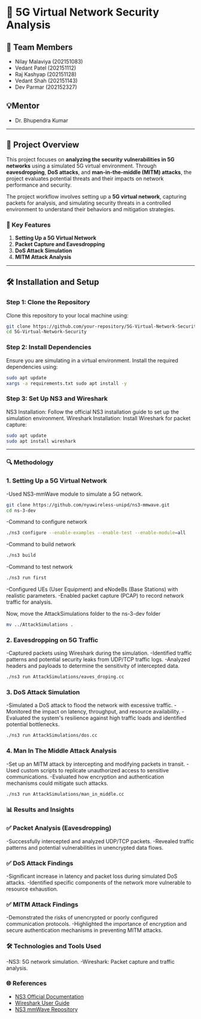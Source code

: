 # 🚀 5G Virtual Network Security Analysis

## 👥 Team Members
- Nilay Malaviya (202151083) 
- Vedant Patel (202151112) 
- Raj Kashyap (202151128) 
- Vedant Shah (202151143) 
- Dev Parmar (202152327) 

## 💡Mentor
- Dr. Bhupendra Kumar

---

## 📖 Project Overview
This project focuses on **analyzing the security vulnerabilities in 5G networks** using a simulated 5G virtual environment. Through **eavesdropping**, **DoS attacks**, and **man-in-the-middle (MITM) attacks**, the project evaluates potential threats and their impacts on network performance and security.

The project workflow involves setting up a **5G virtual network**, capturing packets for analysis, and simulating security threats in a controlled environment to understand their behaviors and mitigation strategies.

### 🌟 Key Features
1. **Setting Up a 5G Virtual Network**  
2. **Packet Capture and Eavesdropping**  
3. **DoS Attack Simulation**  
4. **MITM Attack Analysis**

---

## 🛠 Installation and Setup

### Step 1: Clone the Repository
Clone this repository to your local machine using:
```bash
git clone https://github.com/your-repository/5G-Virtual-Network-Security.git  
cd 5G-Virtual-Network-Security  
```

### Step 2: Install Dependencies
Ensure you are simulating in a virtual environment. Install the required dependencies using:

```bash
sudo apt update
xargs -a requirements.txt sudo apt install -y
```

### Step 3: Set Up NS3 and Wireshark
NS3 Installation: Follow the official NS3 installation guide to set up the simulation environment.
Wireshark Installation: Install Wireshark for packet capture:

```bash
sudo apt update  
sudo apt install wireshark
```

---

### 🔍 Methodology

### 1. Setting Up a 5G Virtual Network
-Used NS3-mmWave module to simulate a 5G network.
```bash
git clone https://github.com/nyuwireless-unipd/ns3-mmwave.git
cd ns-3-dev
```
-Command to configure network
```bash
./ns3 configure --enable-examples --enable-test --enable-module=all
```
-Command to build network
```bash
./ns3 build
```
-Command to test network
```bash
./ns3 run first
```
-Configured UEs (User Equipment) and eNodeBs (Base Stations) with realistic parameters.
-Enabled packet capture (PCAP) to record network traffic for analysis.

Now, move the AttackSimulations folder to the ns-3-dev folder
```bash
mv ../AttackSimulations .
```

### 2. Eavesdropping on 5G Traffic
-Captured packets using Wireshark during the simulation.
-Identified traffic patterns and potential security leaks from UDP/TCP traffic logs.
-Analyzed headers and payloads to determine the sensitivity of intercepted data.

```bash
./ns3 run AttackSimulations/eaves_droping.cc
```

### 3. DoS Attack Simulation
-Simulated a DoS attack to flood the network with excessive traffic.
-Monitored the impact on latency, throughput, and resource availability.
-Evaluated the system's resilience against high traffic loads and identified potential bottlenecks.

```bash
./ns3 run AttackSimulations/dos.cc
```

### 4. Man In The Middle Attack Analysis
-Set up an MITM attack by intercepting and modifying packets in transit.
-Used custom scripts to replicate unauthorized access to sensitive communications.
-Evaluated how encryption and authentication mechanisms could mitigate such attacks.

```bash
./ns3 run AttackSimulations/man_in_middle.cc
```

### 📊 Results and Insights

### ✅ Packet Analysis (Eavesdropping)
-Successfully intercepted and analyzed UDP/TCP packets.
-Revealed traffic patterns and potential vulnerabilities in unencrypted data flows.

### ✅ DoS Attack Findings
-Significant increase in latency and packet loss during simulated DoS attacks.
-Identified specific components of the network more vulnerable to resource exhaustion.

### ✅ MITM Attack Findings
-Demonstrated the risks of unencrypted or poorly configured communication protocols.
-Highlighted the importance of encryption and secure authentication mechanisms in preventing MITM attacks.

### 🛠 Technologies and Tools Used
-NS3: 5G network simulation.
-Wireshark: Packet capture and traffic analysis.

### 🌐 References
- [NS3 Official Documentation](https://www.nsnam.org/documentation/)
- [Wireshark User Guide](https://www.wireshark.org/docs/)
- [NS3 mmWave Repository](https://github.com/nyuwireless-unipd/ns3-mmwave)

